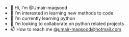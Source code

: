 - 👋 Hi, I’m @Umair-maqsood
- 👀 I’m interested in learning new methods to code
- 🌱 I’m currently learning python 
- 💞️ I’m looking to collaborate on python related projects
- 📫 How to reach me @umair-maqsood@hotmail.com

<!---
Umair-maqsood/Umair-maqsood is a ✨ special ✨ repository because its `README.md` (this file) appears on your GitHub profile.
You can click the Preview link to take a look at your changes.
--->
